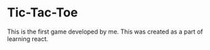 # Tic-Tac-Toe

This is the first game developed by me. This was created as a part of learning react.
